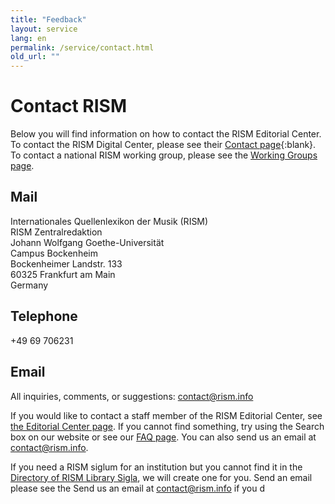 ```yaml
---
title: "Feedback"
layout: service
lang: en
permalink: /service/contact.html
old_url: ""
---
```


# Contact RISM  

Below you will find information on how to contact the RISM Editorial Center. To contact the RISM Digital Center, please see their [Contact page](https://rism.digital/organization/contact.html){:blank}. To contact a national RISM working group, please see the [Working Groups page](/working-groups.html).  

## Mail  

Internationales Quellenlexikon der Musik (RISM)  
RISM Zentralredaktion  
Johann Wolfgang Goethe-Universität  
Campus Bockenheim  
Bockenheimer Landstr. 133  
60325 Frankfurt am Main  
Germany  

## Telephone  

+49 69 706231

## Email
All inquiries, comments, or suggestions: [contact@rism.info](mailto:contact@rism.info)

If you would like to contact a staff member of the RISM Editorial Center, see [the Editorial Center page](/editorial-center.html).
If you cannot find something, try using the Search box on our website or see our [FAQ page](/service/faq.html). You can also send us an email at [contact@rism.info](mailto:contact@rism.info).

If you need a RISM siglum for an institution but you cannot find it in the [Directory of RISM Library Sigla](/community/sigla.html), we will create one for you. Send an email please see the
Send us an email at [contact@rism.info](mailto:contact@rism.info) if you d

